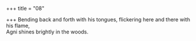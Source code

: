 +++
title = "08"

+++
Bending back and forth with his tongues, flickering here and there with  his flame,  
Agni shines brightly in the woods.  